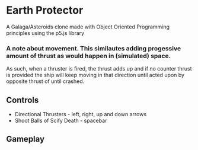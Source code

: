 # Earth Protector
A Galaga/Asteroids clone made with Object Oriented Programming principles using the p5.js library
### A note about movement. This similautes adding progessive amount of thrust as would happen in (simulated) space.
As such, when a thruster is fired, the thrust adds up and if no counter thrust is provided the ship will keep moving in that direction
until acted upon by opposite thrust of until crashed.
## Controls
- Directional Thrusters - left, right, up and down arrows
- Shoot Balls of Scify Death - spacebar
## Gameplay
